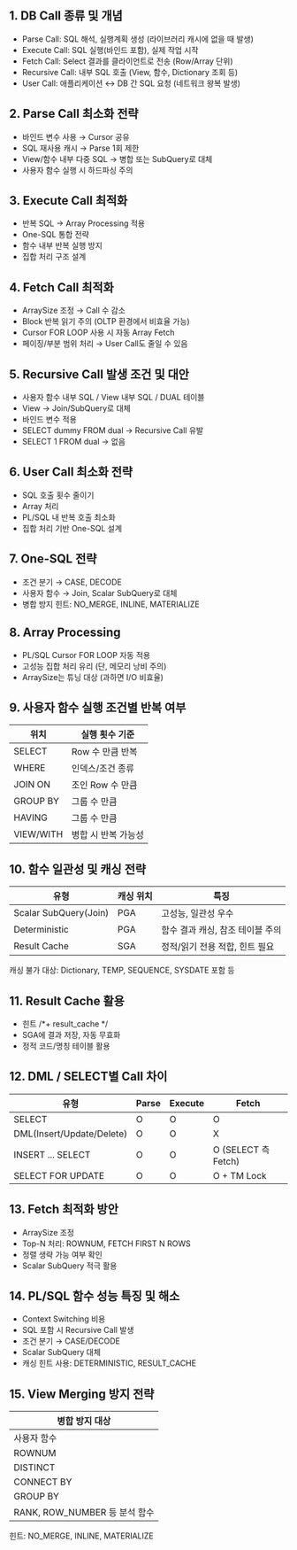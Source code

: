 ## 1. DB Call 종류 및 개념

- Parse Call: SQL 해석, 실행계획 생성 (라이브러리 캐시에 없을 때 발생)
- Execute Call: SQL 실행(바인드 포함), 실제 작업 시작
- Fetch Call: Select 결과를 클라이언트로 전송 (Row/Array 단위)
- Recursive Call: 내부 SQL 호출 (View, 함수, Dictionary 조회 등)
- User Call: 애플리케이션 ↔ DB 간 SQL 요청 (네트워크 왕복 발생)

## 2. Parse Call 최소화 전략

- 바인드 변수 사용 → Cursor 공유
- SQL 재사용 캐시 → Parse 1회 제한
- View/함수 내부 다중 SQL → 병합 또는 SubQuery로 대체
- 사용자 함수 실행 시 하드파싱 주의

## 3. Execute Call 최적화

- 반복 SQL → Array Processing 적용
- One-SQL 통합 전략
- 함수 내부 반복 실행 방지
- 집합 처리 구조 설계

## 4. Fetch Call 최적화

- ArraySize 조정 → Call 수 감소
- Block 반복 읽기 주의 (OLTP 환경에서 비효율 가능)
- Cursor FOR LOOP 사용 시 자동 Array Fetch
- 페이징/부분 범위 처리 → User Call도 줄일 수 있음

## 5. Recursive Call 발생 조건 및 대안

- 사용자 함수 내부 SQL / View 내부 SQL / DUAL 테이블
- View → Join/SubQuery로 대체
- 바인드 변수 적용
- SELECT dummy FROM dual → Recursive Call 유발
- SELECT 1 FROM dual → 없음

## 6. User Call 최소화 전략

- SQL 호출 횟수 줄이기
- Array 처리
- PL/SQL 내 반복 호출 최소화
- 집합 처리 기반 One-SQL 설계

## 7. One-SQL 전략

- 조건 분기 → CASE, DECODE
- 사용자 함수 → Join, Scalar SubQuery로 대체
- 병합 방지 힌트: NO_MERGE, INLINE, MATERIALIZE

## 8. Array Processing

- PL/SQL Cursor FOR LOOP 자동 적용
- 고성능 집합 처리 유리 (단, 메모리 낭비 주의)
- ArraySize는 튜닝 대상 (과하면 I/O 비효율)

## 9. 사용자 함수 실행 조건별 반복 여부

| 위치 | 실행 횟수 기준 |
|------|----------------|
| SELECT | Row 수 만큼 반복 |
| WHERE | 인덱스/조건 종류 |
| JOIN ON | 조인 Row 수 만큼 |
| GROUP BY | 그룹 수 만큼 |
| HAVING | 그룹 수 만큼 |
| VIEW/WITH | 병합 시 반복 가능성 |

## 10. 함수 일관성 및 캐싱 전략

| 유형 | 캐싱 위치 | 특징 |
|------|-----------|------|
| Scalar SubQuery(Join) | PGA | 고성능, 일관성 우수 |
| Deterministic | PGA | 함수 결과 캐싱, 참조 테이블 주의 |
| Result Cache | SGA | 정적/읽기 전용 적합, 힌트 필요 |

캐싱 불가 대상: Dictionary, TEMP, SEQUENCE, SYSDATE 포함 등

## 11. Result Cache 활용

- 힌트 /*+ result_cache */
- SGA에 결과 저장, 자동 무효화
- 정적 코드/명칭 테이블 활용

## 12. DML / SELECT별 Call 차이

| 유형 | Parse | Execute | Fetch |
|------|--------|----------|--------|
| SELECT | O | O | O |
| DML(Insert/Update/Delete) | O | O | X |
| INSERT ... SELECT | O | O | O (SELECT 측 Fetch) |
| SELECT FOR UPDATE | O | O | O + TM Lock |

## 13. Fetch 최적화 방안

- ArraySize 조정
- Top-N 처리: ROWNUM, FETCH FIRST N ROWS
- 정렬 생략 가능 여부 확인
- Scalar SubQuery 적극 활용

## 14. PL/SQL 함수 성능 특징 및 해소

- Context Switching 비용
- SQL 포함 시 Recursive Call 발생
- 조건 분기 → CASE/DECODE
- Scalar SubQuery 대체
- 캐싱 힌트 사용: DETERMINISTIC, RESULT_CACHE

## 15. View Merging 방지 전략

| 병합 방지 대상 |
|----------------|
| 사용자 함수 |
| ROWNUM |
| DISTINCT |
| CONNECT BY |
| GROUP BY |
| RANK, ROW_NUMBER 등 분석 함수 |

힌트: NO_MERGE, INLINE, MATERIALIZE
